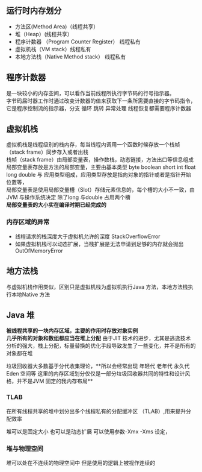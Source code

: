 ## 运行时内存划分
- 方法区(Method Area)（线程共享）
- 堆（Heap）(线程共享）
- 程序计数器 （Program Counter Register） 线程私有
- 虚拟机栈（VM stack）线程私有
- 本地方法栈（Native Method stack） 线程私有

## 程序计数器
是一块较小的内存空间，可以看作当前线程所执行字节码的行号指示器。<br/>
字节码届时器工作时通过改变计数器的值来获取下一条所需要直接的字节码指令，它是程序控制流的指示器，分支 循环 跳转 异常处理 线程恢复都需要程序计数器

## 虚拟机栈
虚拟机栈是线程级别的栈内存，每当线程内调用一个函数时候存放一个栈帧（stack frame）同步存入或者出栈<br/>
栈帧（stack frame）由局部变量表，操作数栈，动态链接，方法出口等信息组成<br/>
局部变量表存放是方法的局部变量，主要由基本类型 byte boolean short int float long double 与 应用类型组成，应用类型存放是指向对象的指针或者是指针开始位置等，<br/>
局部变量表是使用局部变量槽（Slot）存储元素信息的，每个槽的大小不一致，由JVM 与操作系统决定 除了long 与double 占用两个槽<br/>
**局部变量表的大小实在编译时期已经完成的**

### 内存区域的异常
- 线程请求的栈深度大于虚拟机允许的深度 StackOverflowError
- 如果虚拟机栈可以动态扩展，当栈扩展是无法申请到足够的内存就会抛出OutOfMemoryError

## 地方法栈
与虚拟机栈作用类似，区别只是虚拟机栈为虚拟机执行Java 方法，本地方法栈执行本地Native 方法

## Java 堆
**被线程共享的一块内存区域，主要的作用时存放对象实例** <br/>
**几乎所有的对象和数组都应当在堆上分配** 由于JIT 技术的进步，尤其是逃逸技术分析的强大，栈上分配，标量替换的优化手段导致发生了一些变化，并不是所有的对象都在堆
<p>垃圾回收器大多数基于分代收集理论，**所以会经常出现 年轻代 老年代 永久代 Eden 空间等 这里的内存区域划分仅仅是一部分垃圾回收器共同的特性和设计风格，并不是JVM 固定的我内存布局**</p>

### TLAB
在所有线程共享的堆中划分出多个线程私有的分配缓冲区 （TLAB）,用来提升分配效率

<p> 堆可以是固定大小 也可以是动态扩展 可以使用参数-Xmx -Xms 设定，</p>

### 堆与物理空间
堆可以处在不连续的物理空间中 但是使用的逻辑上被视作连续的
